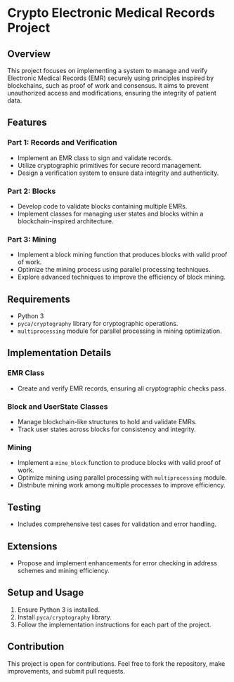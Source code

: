 # Crypto Electronic Medical Records Project

## Overview
This project focuses on implementing a system to manage and verify Electronic Medical Records (EMR) securely using principles inspired by blockchains, such as proof of work and consensus. It aims to prevent unauthorized access and modifications, ensuring the integrity of patient data.

## Features

### Part 1: Records and Verification
- Implement an EMR class to sign and validate records.
- Utilize cryptographic primitives for secure record management.
- Design a verification system to ensure data integrity and authenticity.

### Part 2: Blocks
- Develop code to validate blocks containing multiple EMRs.
- Implement classes for managing user states and blocks within a blockchain-inspired architecture.

### Part 3: Mining
- Implement a block mining function that produces blocks with valid proof of work.
- Optimize the mining process using parallel processing techniques.
- Explore advanced techniques to improve the efficiency of block mining.

## Requirements
- Python 3
- `pyca/cryptography` library for cryptographic operations.
- `multiprocessing` module for parallel processing in mining optimization.

## Implementation Details

### EMR Class
- Create and verify EMR records, ensuring all cryptographic checks pass.

### Block and UserState Classes
- Manage blockchain-like structures to hold and validate EMRs.
- Track user states across blocks for consistency and integrity.

### Mining
- Implement a `mine_block` function to produce blocks with valid proof of work.
- Optimize mining using parallel processing with `multiprocessing` module.
- Distribute mining work among multiple processes to improve efficiency.

## Testing
- Includes comprehensive test cases for validation and error handling.

## Extensions
- Propose and implement enhancements for error checking in address schemes and mining efficiency.

## Setup and Usage
1. Ensure Python 3 is installed.
2. Install `pyca/cryptography` library.
3. Follow the implementation instructions for each part of the project.

## Contribution
This project is open for contributions. Feel free to fork the repository, make improvements, and submit pull requests.
